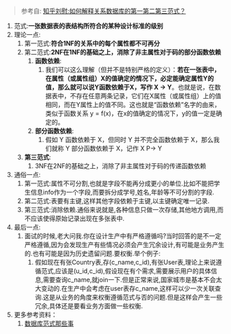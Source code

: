 > 参考自: [知乎刘慰:如何解释关系数据库的第一第二第三范式？](https://www.zhihu.com/question/24696366/answer/29189700)

1. 范式:**一张数据表的表结构所符合的某种设计标准的级别**
2. 理论一点:
    1. 第一范式:**符合1NF的关系中的每个属性都不可再分**
    2. 第二范式:**2NF在1NF的基础之上，消除了非主属性对于码的部分函数依赖**
        1. **函数依赖**:
            1. 我们可以这么理解（但并不是特别严格的定义）：**若在一张表中，在属性（或属性组）X的值确定的情况下，必定能确定属性Y的值，那么就可以说Y函数依赖于X，写作 X → Y**。也就是说，在数据表中，不存在任意两条记录，它们在X属性（或属性组）上的值相同，而在Y属性上的值不同。这也就是“函数依赖”名字的由来，类似于函数关系 y = f(x)，在x的值确定的情况下，y的值一定是确定的。
        2. **部分函数依赖**:
            1. 假如 Y 函数依赖于 X，但同时 Y 并不完全函数依赖于 X，那么我们就称 Y 部分函数依赖于 X，记作 X P→ Y
    3. **第三范式**:
        1. 3NF在2NF的基础之上，消除了非主属性对于码的传递函数依赖
3. 通俗一点:
    1. 第一范式:属性不可分割,也就是字段不能再分成更小的单位.比如不能把学生信息info作为一个字段,而要拆分成学号,姓名,年龄等不可分割的字段.
    2. 第二范式:表要有主键,这样其他字段依赖于主键,以主键确定唯一记录.
    3. 第三范式:消除依赖.通俗来说就是,各种信息只做一次存储,其他地方调用,而不应该使得原始记录出现在多张表中.
4. 最后一点:
    1. 面试的时候,老大问我.你在设计生产中有严格遵循吗?当时回答的是不一定严格遵循,因为会发现生产有些情况必须会产生冗余设计,有可能是业务产生的.也有可能是因为历史遗留问题.要权衡.举个例子:
        1. 假如现在有张Country表,存(c_name,c_id),有张User表,理论上来说遵循范式,应该是(u_id,c_id),假设现在有个需求,需要展示用户的具体信息,需要查询c_name,就join一下.但是正常来说,国家城市是基本不会太大变动的.在生产中会考虑在user表存c_name,这样可以少一次关联查询.这是从业务的角度来权衡遵循范式与否的问题.但是这样会产生一些冗余,具体还是要看业务方面做一些权衡.
5. 更多参考资料：
    1. [数据库范式那些事](http://www.cnblogs.com/CareySon/archive/2010/02/16/1668803.html)